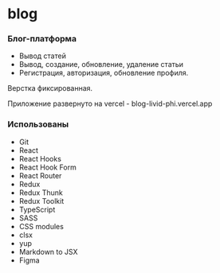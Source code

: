 # blog

### Блог-платформа
- Вывод статей
- Вывод, создание, обновление, удаление статьи
- Регистрация, авторизация, обновление профиля.

Верстка фиксированная.

Приложение развернуто на vercel - blog-livid-phi.vercel.app

### Использованы
- Git
- React
- React Hooks
- React Hook Form
- React Router
- Redux
- Redux Thunk
- Redux Toolkit
- TypeScript
- SASS
- CSS modules
- clsx
- yup
- Markdown to JSX
- Figma